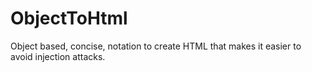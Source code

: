 ObjectToHtml
============

Object based, concise, notation to create HTML that makes it easier to avoid injection attacks. 
